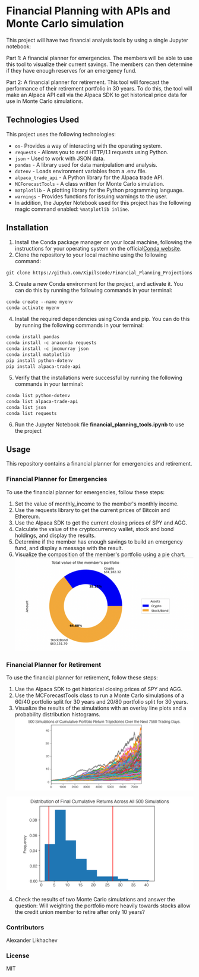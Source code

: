 # Financial Planning with APIs and Monte Carlo simulation

This project will have two financial analysis tools by using a single Jupyter notebook:

Part 1: A financial planner for emergencies. The members will be able to use this tool to visualize their current savings. The members can then determine if they have enough reserves for an emergency fund.

Part 2: A financial planner for retirement. This tool will forecast the performance of their retirement portfolio in 30 years. To do this, the tool will make an Alpaca API call via the Alpaca SDK to get historical price data for use in Monte Carlo simulations.

## Technologies Used
This project uses the following technologies:

* `os`- Provides a way of interacting with the operating system.
* `requests` - Allows you to send HTTP/1.1 requests using Python.
* `json` - Used to work with JSON data.
* `pandas` - A library used for data manipulation and analysis.
* `dotenv` - Loads environment variables from a .env file.
* `alpaca_trade_api` - A Python library for the Alpaca trade API.
* `MCForecastTools` - A class written for Monte Carlo simulation.
* `matplotlib` - A plotting library for the Python programming language.
* `warnings` - Provides functions for issuing warnings to the user.
* In addition, the Jupyter Notebook used for this project has the following magic command enabled: `%matplotlib inline`.

## Installation
1. Install the Conda package manager on your local machine, following the instructions for your operating system on the official[Conda website](https://docs.conda.io/projects/conda/en/latest/user-guide/install/).
2. Clone the repository to your local machine using the following command:
```
git clone https://github.com/Xipilscode/Financial_Planning_Projections

```
3. Create a new Conda environment for the project, and activate it. You can do this by running the following commands in your terminal:
```
conda create --name myenv
conda activate myenv

```
4. Install the required dependencies using Conda and pip. You can do this by running the following commands in your terminal:
```
conda install pandas
conda install -c anaconda requests
conda install -c jmcmurray json
conda install matplotlib
pip install python-dotenv
pip install alpaca-trade-api

```
5. Verify that the installations were successful by running the following commands in your terminal:
```
conda list python-dotenv
conda list alpaca-trade-api
conda list json
conda list requests

```
6. Run the Jupyter Notebook file **financial_planning_tools.ipynb** to use the project

## Usage

This repository contains a financial planner for emergencies and retirement.

### Financial Planner for Emergencies
To use the financial planner for emergencies, follow these steps:

1. Set the value of monthly_income to the member's monthly income.
2. Use the requests library to get the current prices of Bitcoin and Ethereum.
3. Use the Alpaca SDK to get the current closing prices of SPY and AGG.
4. Calculate the value of the cryptocurrency wallet, stock and bond holdings, and display the results.
5. Determine if the member has enough savings to build an emergency fund, and display a message with the result.
6. Visualize the composition of the member's portfolio using a pie chart.
![Pie chart example:](Images/User's_portfolio_pie_chart.png)

### Financial Planner for Retirement
To use the financial planner for retirement, follow these steps:

1. Use the Alpaca SDK to get historical closing prices of SPY and AGG.
2. Use the MCForecastTools class to run a Monte Carlo simulations of a 60/40 portfolio split for 30 years and 20/80 portfolio split for 30 years.
3. Visualize the results of the simulations with an overlay line plots and a probability distribution histograms.
![Monte Carlo simulation verlay line plot example:](Images/5-4-monte-carlo-line-plot.png)

![Probability distribution histogram example:](Images/5-4-monte-carlo-histogram.png)

4. Check the results of two Monte Carlo simulations and answer the question: Will weighting the portfolio more heavily towards stocks allow the credit union member to retire after only 10 years?

### Contributors
Alexander Likhachev

### License
MIT
